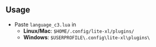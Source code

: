 ## Usage

- Paste `language_c3.lua` in
  - **Linux/Mac**: `$HOME/.config/lite-xl/plugins/`
  - **Windows**: `$USERPROFILE\.config\lite-xl\plugins\`
